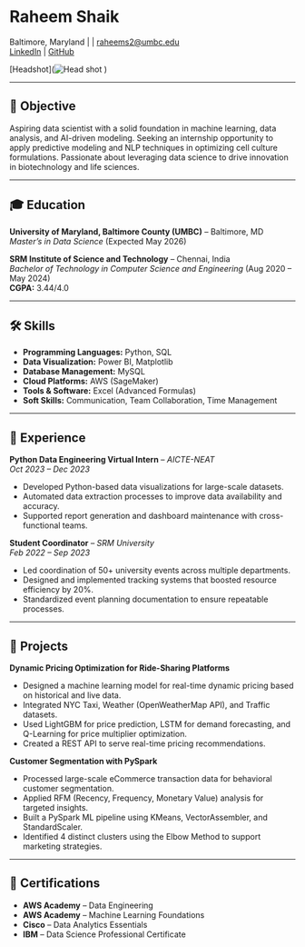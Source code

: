 # Raheem Shaik

Baltimore, Maryland | | [raheems2@umbc.edu](mailto:raheems2@umbc.edu)  
[LinkedIn](https://linkedin.com/in/shaik-raheem1012) | [GitHub](https://github.com/yourusername)

[Headshot](![Head shot](https://github.com/user-attachments/assets/145982aa-e99d-472e-b235-e39103377c48)
)

---

## 🎯 Objective
Aspiring data scientist with a solid foundation in machine learning, data analysis, and AI-driven modeling. Seeking an internship opportunity to apply predictive modeling and NLP techniques in optimizing cell culture formulations. Passionate about leveraging data science to drive innovation in biotechnology and life sciences.

---

## 🎓 Education
**University of Maryland, Baltimore County (UMBC)** – Baltimore, MD  
*Master’s in Data Science* (Expected May 2026)

**SRM Institute of Science and Technology** – Chennai, India  
*Bachelor of Technology in Computer Science and Engineering* (Aug 2020 – May 2024)  
**CGPA:** 3.44/4.0

---

## 🛠️ Skills
- **Programming Languages:** Python, SQL  
- **Data Visualization:** Power BI, Matplotlib  
- **Database Management:** MySQL  
- **Cloud Platforms:** AWS (SageMaker)  
- **Tools & Software:** Excel (Advanced Formulas)  
- **Soft Skills:** Communication, Team Collaboration, Time Management  

---

## 💼 Experience
**Python Data Engineering Virtual Intern** – *AICTE-NEAT*  
*Oct 2023 – Dec 2023*  
- Developed Python-based data visualizations for large-scale datasets.  
- Automated data extraction processes to improve data availability and accuracy.  
- Supported report generation and dashboard maintenance with cross-functional teams.  

**Student Coordinator** – *SRM University*  
*Feb 2022 – Sep 2023*  
- Led coordination of 50+ university events across multiple departments.  
- Designed and implemented tracking systems that boosted resource efficiency by 20%.  
- Standardized event planning documentation to ensure repeatable processes.  

---

## 📂 Projects
**Dynamic Pricing Optimization for Ride-Sharing Platforms**  
- Designed a machine learning model for real-time dynamic pricing based on historical and live data.  
- Integrated NYC Taxi, Weather (OpenWeatherMap API), and Traffic datasets.  
- Used LightGBM for price prediction, LSTM for demand forecasting, and Q-Learning for price multiplier optimization.  
- Created a REST API to serve real-time pricing recommendations.  

**Customer Segmentation with PySpark**  
- Processed large-scale eCommerce transaction data for behavioral customer segmentation.  
- Applied RFM (Recency, Frequency, Monetary Value) analysis for targeted insights.  
- Built a PySpark ML pipeline using KMeans, VectorAssembler, and StandardScaler.  
- Identified 4 distinct clusters using the Elbow Method to support marketing strategies.  

---

## 📜 Certifications
- **AWS Academy** – Data Engineering  
- **AWS Academy** – Machine Learning Foundations  
- **Cisco** – Data Analytics Essentials  
- **IBM** – Data Science Professional Certificate  

